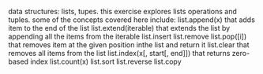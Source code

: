 data structures: lists, tupes.
this exercise explores lists operations and tuples.
some of the concepts covered here include:
list.append(x) that adds item to the end of the list
list.extend(iterable) that extends the list by appending all the items from the iterable
list.insert
list.remove
list.pop([i]) that removes item at the given position inthe list and return it
list.clear that removes all items from the list
list.index(x[, start[, end]]) that returns zero-based index
list.count(x)
list.sort
list.reverse
list.copy

